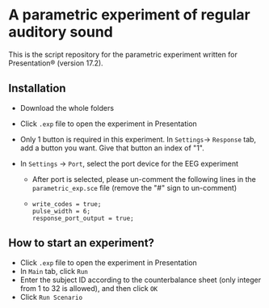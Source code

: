 # A parametric experiment of regular auditory sound

This is the script repository for the parametric experiment written for Presentation® (version 17.2).



## Installation

- Download the whole folders

- Click `.exp` file to open the experiment in Presentation 

- Only 1 button is required in this experiment. In `Settings`-> `Response` tab, add a button you want. Give that button an index of "1".

- In `Settings` -> `Port`, select the port device for the EEG experiment

  - After port is selected, please un-comment the following lines in the `parametric_exp.sce` file (remove the "#" sign to un-comment)

  - ```
    write_codes = true; 
    pulse_width = 6; 
    response_port_output = true;
    ```



## How to start an experiment?

- Click `.exp` file to open the experiment in Presentation 
- In `Main` tab, click `Run`
- Enter the subject ID according to the counterbalance sheet (only integer from 1 to 32 is allowed), and then click `OK`
- Click `Run Scenario`